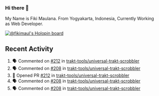 ### Hi there 👋

My Name is Fiki Maulana. From Yogyakarta, Indonesia, Currently Working as Web Developer.

[![@fikimaul's Holopin board](https://holopin.io/api/user/board?user=fikimaul)](https://holopin.io/@fikimaul)

## Recent Activity

<!--START_SECTION:activity-->
1. 🗣 Commented on [#212](https://github.com/trakt-tools/universal-trakt-scrobbler/issues/212) in [trakt-tools/universal-trakt-scrobbler](https://github.com/trakt-tools/universal-trakt-scrobbler)
2. 🗣 Commented on [#208](https://github.com/trakt-tools/universal-trakt-scrobbler/issues/208) in [trakt-tools/universal-trakt-scrobbler](https://github.com/trakt-tools/universal-trakt-scrobbler)
3. 💪 Opened PR [#212](https://github.com/trakt-tools/universal-trakt-scrobbler/pull/212) in [trakt-tools/universal-trakt-scrobbler](https://github.com/trakt-tools/universal-trakt-scrobbler)
4. 🗣 Commented on [#208](https://github.com/trakt-tools/universal-trakt-scrobbler/issues/208) in [trakt-tools/universal-trakt-scrobbler](https://github.com/trakt-tools/universal-trakt-scrobbler)
5. 🗣 Commented on [#208](https://github.com/trakt-tools/universal-trakt-scrobbler/issues/208) in [trakt-tools/universal-trakt-scrobbler](https://github.com/trakt-tools/universal-trakt-scrobbler)
<!--END_SECTION:activity-->
